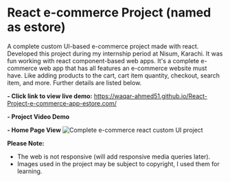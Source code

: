 # React e-commerce Project (named as estore)

A complete custom UI-based e-commerce project made with react. Developed this project during my internship period at Nisum, Karachi. It was fun working with react component-based web apps. It's a complete e-commerce web app that has all features an e-commerce website must have. Like adding products to the cart, cart item quantity, checkout, search item, and more. Further details are listed below.
 
<strong> - Click link to view live demo:</strong> https://waqar-ahmed51.github.io/React-Project-e-commerce-app-estore.com/

<strong> - Project Video Demo</strong>

<strong> - Home Page View</strong>
![Complete e-commerce react custom UI project](https://user-images.githubusercontent.com/54082156/183431663-57a03e07-203a-4a2b-9b21-0bfbae2e19ee.png)


<strong>Please Note:</strong>
- The web is not responsive (will add responsive media queries later).
- Images used in the project may be subject to copyright, I used them for learning.
